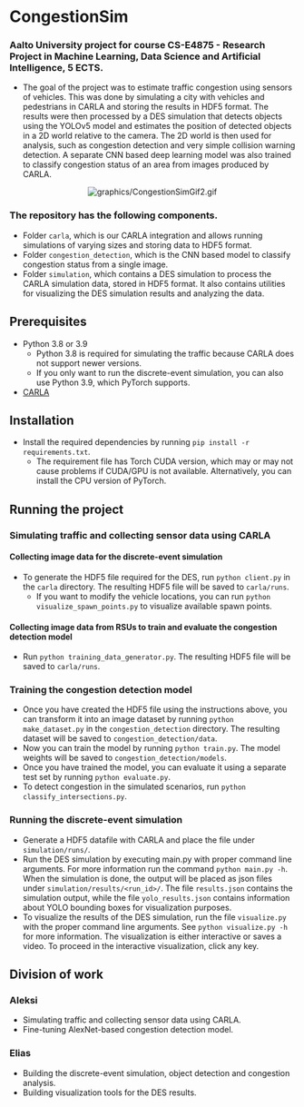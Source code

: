 # CongestionSim

### Aalto University project for course CS-E4875 - Research Project in Machine Learning, Data Science and Artificial Intelligence, 5 ECTS.
- The goal of the project was to estimate traffic congestion using sensors of vehicles. This was done by simulating a city with vehicles and pedestrians in CARLA and storing the results in HDF5 format. The results were then processed by a DES simulation that detects objects using the YOLOv5 model and estimates the position of detected objects in a 2D world relative to the camera. The 2D world is then used for analysis, such as congestion detection and very simple collision warning detection. A separate CNN based deep learning model was also trained to classify congestion status of an area from images produced by CARLA.

<p align="center">
  <img src="https://github.com/EliasHaaralahti/congestion-sim/blob/main/graphics/CongestionSimGif2.gif" alt="graphics/CongestionSimGif2.gif" />
</p>


### The repository has the following components.
- Folder `carla`, which is our CARLA integration and allows running simulations of varying sizes and storing data to HDF5 format.
- Folder `congestion_detection`, which is the CNN based model to classify congestion status from a single image.
- Folder `simulation`, which contains a DES simulation to process the CARLA simulation data, stored in HDF5 format. It also contains utilities for visualizing the DES simulation results and analyzing the data.

## Prerequisites

- Python 3.8 or 3.9
  - Python 3.8 is required for simulating the traffic because CARLA does not support newer versions.
  - If you only want to run the discrete-event simulation, you can also use Python 3.9, which PyTorch supports.
- [CARLA](https://carla.org/)

## Installation

- Install the required dependencies by running `pip install -r requirements.txt`.
  - The requirement file has Torch CUDA version, which may or may not cause problems if CUDA/GPU is not available. Alternatively, you can install the CPU version of PyTorch.

## Running the project

### Simulating traffic and collecting sensor data using CARLA

#### Collecting image data for the discrete-event simulation

- To generate the HDF5 file required for the DES, run `python client.py` in the `carla` directory. The resulting HDF5 file will be saved to `carla/runs`.
  - If you want to modify the vehicle locations, you can run `python visualize_spawn_points.py` to visualize available spawn points.

#### Collecting image data from RSUs to train and evaluate the congestion detection model

- Run `python training_data_generator.py`. The resulting HDF5 file will be saved to `carla/runs`.

### Training the congestion detection model

- Once you have created the HDF5 file using the instructions above, you can transform it into an image dataset by running `python make_dataset.py` in the `congestion_detection` directory. The resulting dataset will be saved to `congestion_detection/data`.
- Now you can train the model by running `python train.py`. The model weights will be saved to `congestion_detection/models`.
- Once you have trained the model, you can evaluate it using a separate test set by running `python evaluate.py`.
- To detect congestion in the simulated scenarios, run `python classify_intersections.py`.

### Running the discrete-event simulation

- Generate a HDF5 datafile with CARLA and place the file under `simulation/runs/`.
- Run the DES simulation by executing main.py with proper command line arguments. For more information run the command `python main.py -h`. When the simulation is done, the output will be placed as json files under `simulation/results/<run_id>/`. The file `results.json` contains the simulation output, while the file `yolo_results.json` contains information about YOLO bounding boxes for visualization purposes.
- To visualize the results of the DES simulation, run the file `visualize.py` with the proper command line arguments. See `python visualize.py -h` for more information. The visualization is either interactive or saves a video. To proceed in the interactive visualization, click any key.

## Division of work

### Aleksi

- Simulating traffic and collecting sensor data using CARLA.
- Fine-tuning AlexNet-based congestion detection model.

### Elias

- Building the discrete-event simulation, object detection and congestion analysis.
- Building visualization tools for the DES results.